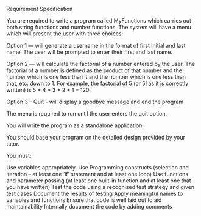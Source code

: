 Requirement Specification

You are required to write a program called MyFunctions which carries out both string functions and number functions. The system will have a menu which will present the user with three choices:

Option 1 — will generate a username in the format of first initial and last name. The user will be prompted to enter their first and last name.

Option 2 — will calculate the factorial of a number entered by the user. The factorial of a number is defined as the product of that number and the number which is one less than it and the number which is one less than that, etc. down to 1. For example, the factorial of 5 (or 5! as it is correctly written) is 5 * 4 * 3 * 2 * 1 = 120.

Option 3 – Quit - will display a goodbye message and end the program

The menu is required to run until the user enters the quit option.

You will write the program as a standalone application.

You should base your program on the detailed design provided by your tutor.

You must:

Use variables appropriately.
Use Programming constructs (selection and iteration – at least one ‘if’ statement and at least one loop)
Use functions and parameter passing (at least one built-in function and at least one that you have written)
Test the code using a recognised test strategy and given test cases
Document the results of testing
Apply meaningful names to variables and functions
Ensure that code is well laid out to aid maintainability
Internally document the code by adding comments
